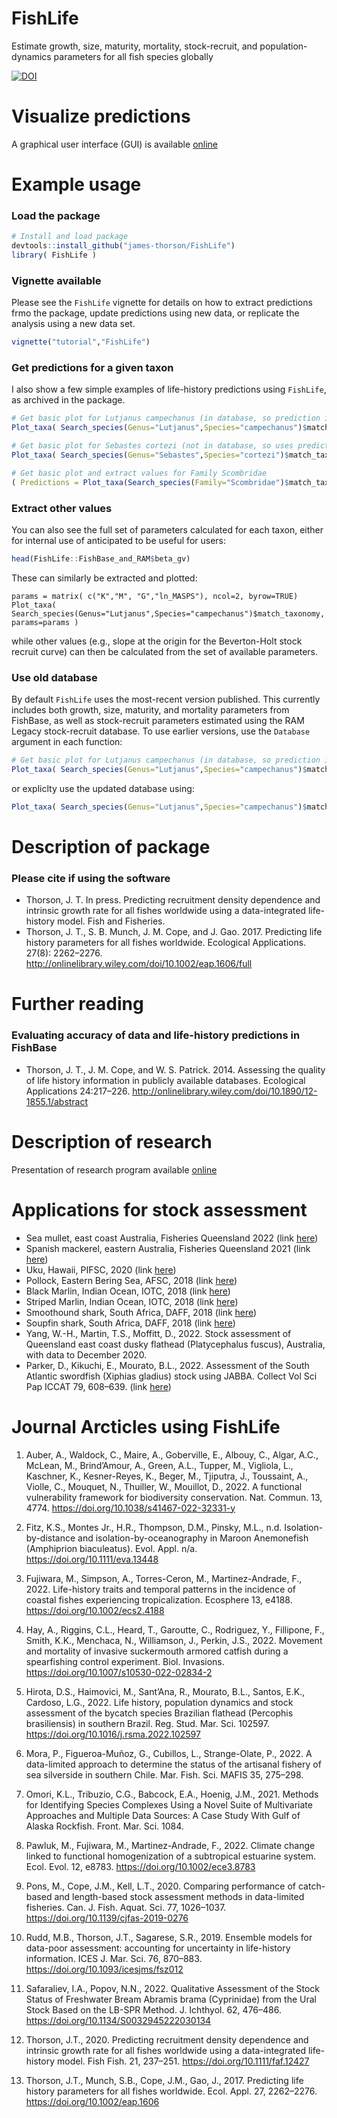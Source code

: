# FishLife
Estimate growth, size, maturity, mortality, stock-recruit, and population-dynamics parameters for all fish species globally

[![DOI](https://zenodo.org/badge/DOI/10.5281/zenodo.7590994.svg)](https://doi.org/10.5281/zenodo.7590994)

# Visualize predictions

A graphical user interface (GUI) is available [online](https://james-thorson.shinyapps.io/FishLife/)

# Example usage

### Load the package
```R
# Install and load package
devtools::install_github("james-thorson/FishLife")
library( FishLife )
```

### Vignette available
Please see the `FishLife` vignette for details on how to extract predictions frmo the package, update predictions using new data, or replicate the analysis using a new data set.  
```R
vignette("tutorial","FishLife")
```

### Get predictions for a given taxon
I also show a few simple examples of life-history predictions using `FishLife`, as archived in the package.  
```R
# Get basic plot for Lutjanus campechanus (in database, so prediction is informed by species-specific data)
Plot_taxa( Search_species(Genus="Lutjanus",Species="campechanus")$match_taxonomy )

# Get basic plot for Sebastes cortezi (not in database, so uses predictive distribution for genus Sebastes)
Plot_taxa( Search_species(Genus="Sebastes",Species="cortezi")$match_taxonomy )

# Get basic plot and extract values for Family Scombridae 
( Predictions = Plot_taxa(Search_species(Family="Scombridae")$match_taxonomy) )
```

### Extract other values
You can also see the full set of parameters calculated for each taxon, either for internal use of anticipated to be useful for users:
```R
head(FishLife::FishBase_and_RAM$beta_gv)
```
These can similarly be extracted and plotted:
```
params = matrix( c("K","M", "G","ln_MASPS"), ncol=2, byrow=TRUE)
Plot_taxa( Search_species(Genus="Lutjanus",Species="campechanus")$match_taxonomy, params=params )
```
while other values (e.g., slope at the origin for the Beverton-Holt stock recruit curve) can then be calculated from the set of available parameters.  

### Use old database
By default `FishLife` uses the most-recent version published.  This currently includes both growth, size, maturity, and mortality parameters from FishBase, as well as stock-recruit parameters estimated using the RAM Legacy stock-recruit database.  To use earlier versions, use the `Database` argument in each function:

```R
# Get basic plot for Lutjanus campechanus (in database, so prediction is informed by species-specific data)
Plot_taxa( Search_species(Genus="Lutjanus",Species="campechanus")$match_taxonomy, Database="FishBase" )
```

or expliclty use the updated database using:

```R
Plot_taxa( Search_species(Genus="Lutjanus",Species="campechanus")$match_taxonomy, Database="FishBase_and_RAM" )`
```

Description of package
=============
### Please cite if using the software
* Thorson, J. T. In press.  Predicting recruitment density dependence and intrinsic growth rate for all fishes worldwide using a data-integrated life-history model.  Fish and Fisheries. 
* Thorson, J. T., S. B. Munch, J. M. Cope, and J. Gao. 2017. Predicting life history parameters for all fishes worldwide. Ecological Applications. 27(8): 2262–2276. http://onlinelibrary.wiley.com/doi/10.1002/eap.1606/full

Further reading
=============
### Evaluating accuracy of data and life-history predictions in FishBase
* Thorson, J. T., J. M. Cope, and W. S. Patrick. 2014. Assessing the quality of life history information in publicly available databases. Ecological Applications 24:217–226. http://onlinelibrary.wiley.com/doi/10.1890/12-1855.1/abstract

Description of research
=============
Presentation of research program available [online](https://www.youtube.com/watch?v=efVXe0J80oU&feature=youtu.be)

Applications for stock assessment
=============

* Sea mullet, east coast Australia, Fisheries Queensland 2022 (link [here](https://era.daf.qld.gov.au/id/eprint/8600/1/sea_mullet_rtex_2022.pdf))
* Spanish mackerel, eastern Australia, Fisheries Queensland 2021 (link [here](http://era.daf.qld.gov.au/id/eprint/8226/25/Spanish%20mackerel%20EC%20stock%20assessment%20report%202021.pdf))
* Uku, Hawaii, PIFSC, 2020 (link [here](https://www.researchgate.net/profile/Marc_Nadon/publication/341385433_Stock_assessment_of_uku_Aprion_virescens_in_Hawaii_2020/links/5ebd99bf92851c11a867bf18/Stock-assessment-of-uku-Aprion-virescens-in-Hawaii-2020.pdf))
* Pollock, Eastern Bering Sea, AFSC, 2018 (link [here](https://archive.fisheries.noaa.gov/afsc/REFM/docs/2018/BSAI/2018EBSpollock.pdf))
* Black Marlin, Indian Ocean, IOTC, 2018 (link [here](https://www.iotc.org/sites/default/files/documents/2018/09/IOTC-2018-WPB16-15_-_BLM_JABBA_Final.pdf))
* Striped Marlin, Indian Ocean, IOTC, 2018 (link [here](https://www.iotc.org/sites/default/files/documents/2018/09/IOTC-2018-WPB16-16_-_MLS_JABBA_Final.pdf))
* Smoothound shark, South Africa, DAFF, 2018 (link [here](https://www.researchgate.net/publication/338491221_Assessment_of_smoothhound_shark_Mustelus_mustelus_in_South_Africa))
* Soupfin shark, South Africa, DAFF, 2018 (link [here](https://www.researchgate.net/publication/338491033_First_comprehensive_assessment_of_soupfin_shark_Galeorhinus_galeus_in_South_Africa))
 * Yang, W.-H., Martin, T.S., Moffitt, D., 2022. Stock assessment of Queensland east coast dusky flathead (Platycephalus fuscus), Australia, with data to December 2020.
 * Parker, D., Kikuchi, E., Mourato, B.L., 2022. Assessment of the South Atlantic swordfish (Xiphias gladius) stock using JABBA. Collect Vol Sci Pap ICCAT 79, 608–639. (link [here](https://www.researchgate.net/profile/Bruno-Mourato/publication/365748009_ASSESSMENT_OF_THE_SOUTH_ATLANTIC_SWORDFISH_XIPHIAS_GLADIUS_STOCK_USING_JABBA/links/638142f1c2cb154d29293a78/ASSESSMENT-OF-THE-SOUTH-ATLANTIC-SWORDFISH-XIPHIAS-GLADIUS-STOCK-USING-JABBA.pdf))

Journal Arcticles using FishLife
=============
1.	Auber, A., Waldock, C., Maire, A., Goberville, E., Albouy, C., Algar, A.C., McLean, M., Brind’Amour, A., Green, A.L., Tupper, M., Vigliola, L., Kaschner, K., Kesner-Reyes, K., Beger, M., Tjiputra, J., Toussaint, A., Violle, C., Mouquet, N., Thuiller, W., Mouillot, D., 2022. A functional vulnerability framework for biodiversity conservation. Nat. Commun. 13, 4774. https://doi.org/10.1038/s41467-022-32331-y

2.	Fitz, K.S., Montes Jr., H.R., Thompson, D.M., Pinsky, M.L., n.d. Isolation-by-distance and isolation-by-oceanography in Maroon Anemonefish (Amphiprion biaculeatus). Evol. Appl. n/a. https://doi.org/10.1111/eva.13448

3.	Fujiwara, M., Simpson, A., Torres-Ceron, M., Martinez-Andrade, F., 2022. Life-history traits and temporal patterns in the incidence of coastal fishes experiencing tropicalization. Ecosphere 13, e4188. https://doi.org/10.1002/ecs2.4188

4.	Hay, A., Riggins, C.L., Heard, T., Garoutte, C., Rodriguez, Y., Fillipone, F., Smith, K.K., Menchaca, N., Williamson, J., Perkin, J.S., 2022. Movement and mortality of invasive suckermouth armored catfish during a spearfishing control experiment. Biol. Invasions. https://doi.org/10.1007/s10530-022-02834-2

5.	Hirota, D.S., Haimovici, M., Sant’Ana, R., Mourato, B.L., Santos, E.K., Cardoso, L.G., 2022. Life history, population dynamics and stock assessment of the bycatch species Brazilian flathead (Percophis brasiliensis) in southern Brazil. Reg. Stud. Mar. Sci. 102597. https://doi.org/10.1016/j.rsma.2022.102597

6.	Mora, P., Figueroa-Muñoz, G., Cubillos, L., Strange-Olate, P., 2022. A data-limited approach to determine the status of the artisanal fishery of sea silverside in southern Chile. Mar. Fish. Sci. MAFIS 35, 275–298.

7.	Omori, K.L., Tribuzio, C.G., Babcock, E.A., Hoenig, J.M., 2021. Methods for Identifying Species Complexes Using a Novel Suite of Multivariate Approaches and Multiple Data Sources: A Case Study With Gulf of Alaska Rockfish. Front. Mar. Sci. 1084.

8.	Pawluk, M., Fujiwara, M., Martinez-Andrade, F., 2022. Climate change linked to functional homogenization of a subtropical estuarine system. Ecol. Evol. 12, e8783. https://doi.org/10.1002/ece3.8783

9.	Pons, M., Cope, J.M., Kell, L.T., 2020. Comparing performance of catch-based and length-based stock assessment methods in data-limited fisheries. Can. J. Fish. Aquat. Sci. 77, 1026–1037. https://doi.org/10.1139/cjfas-2019-0276

10.	Rudd, M.B., Thorson, J.T., Sagarese, S.R., 2019. Ensemble models for data-poor assessment: accounting for uncertainty in life-history information. ICES J. Mar. Sci. 76, 870–883. https://doi.org/10.1093/icesjms/fsz012

11.	Safaraliev, I.A., Popov, N.N., 2022. Qualitative Assessment of the Stock Status of Freshwater Bream Abramis brama (Cyprinidae) from the Ural Stock Based on the LB-SPR Method. J. Ichthyol. 62, 476–486. https://doi.org/10.1134/S0032945222030134

12.	Thorson, J.T., 2020. Predicting recruitment density dependence and intrinsic growth rate for all fishes worldwide using a data-integrated life-history model. Fish Fish. 21, 237–251. https://doi.org/10.1111/faf.12427

13.	Thorson, J.T., Munch, S.B., Cope, J.M., Gao, J., 2017. Predicting life history parameters for all fishes worldwide. Ecol. Appl. 27, 2262–2276. https://doi.org/10.1002/eap.1606



